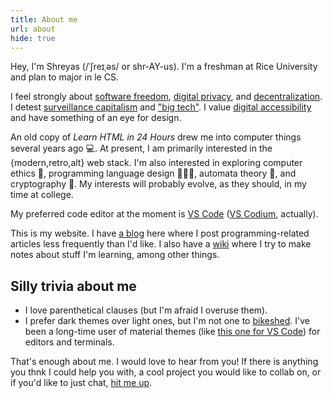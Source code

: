 ```yaml
---
title: About me
url: about
hide: true
---
```


Hey, I'm Shreyas (/ˈʃreɪˌəs/ or shr-AY-us). I'm a freshman at Rice University and plan to major in le CS.

I feel strongly about [software freedom](https://www.fsf.org/about), [digital privacy](https://ssd.eff.org), and [decentralization](https://fediverse.party/en/fediverse). I detest [surveillance capitalism](https://theintercept.com/2019/02/02/shoshana-zuboff-age-of-surveillance-capitalism) and ["big tech"](https://gafam.info). I value [digital accessibility](https://www.a11yproject.com) and have something of an eye for design.

An old copy of _Learn HTML in 24 Hours_ drew me into computer things several years ago 💻. At present, I am primarily interested in the {modern,retro,alt} web stack. I'm also interested in exploring computer ethics 🛑, programming language design 👨🏽‍💻, automata theory 🤖, and cryptography 🔐. My interests will probably evolve, as they should, in my time at college.

My preferred code editor at the moment is [VS&nbsp;Code](https://code.visualstudio.com) ([VS&nbsp;Codium](https://github.com/VSCodium/vscodium), actually).

This is my website. I have [a blog](/blog) here where I post programming-related articles less frequently than I'd like. I also have a [wiki](https://wiki.shreyasminocha.me) where I try to make notes about stuff I'm learning, among other things.

## Silly trivia about me

- I love parenthetical clauses (but I'm afraid I overuse them).
- I prefer dark themes over light ones, but I'm not one to [bikeshed](https://en.wiktionary.org/wiki/bikeshedding). I've been a long-time user of material themes (like [this one for VS&nbsp;Code](https://material-theme.site)) for editors and terminals.

That's enough about me. I would love to hear from you! If there is anything you thnk I could help you with, a cool project you would like to collab on, or if you'd like to just chat, [hit me up](/contact).
